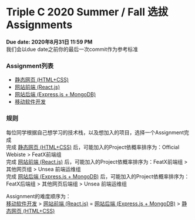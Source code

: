 # Triple C 2020 Summer / Fall 选拔 Assignments

**Due date: 2020年8月31日 11:59 PM**  
我们会以due date之前你的最后一次commit作为参考标准

### Assignment列表
- [静态网页 (HTML+CSS)](https://...)
- [网站前端 (React.js)](https://...)
- [网站后端 (Express.js + MongoDB)](https://...)
- [移动软件开发](https://...)

### 规则
每位同学根据自己想学习的技术栈，以及想加入的项目，选择一个Assignment完成  
完成 [静态网页 (HTML+CSS)](https://...) 后，可能加入的Project依概率排序为：Official Webiste > FeatX前端组  
完成 [网站前端 (React.js)](https://...) 后，可能加入的Project依概率排序为：FeatX前端组 > 其他网页组 > Unsea 前端运维组  
完成 [网站后端 (Express.js + MongoDB)](https://...) 后，可能加入的Project依概率排序为：FeatX后端组 > 其他网页后端组 > Unsea 前端运维组  
  
Assignment的难度顺序为：  
[移动软件开发](https://...) > [网站前端 (React.js)](https://...) = [网站后端 (Express.js + MongoDB)](https://...) > [静态网页 (HTML+CSS)](https://...)